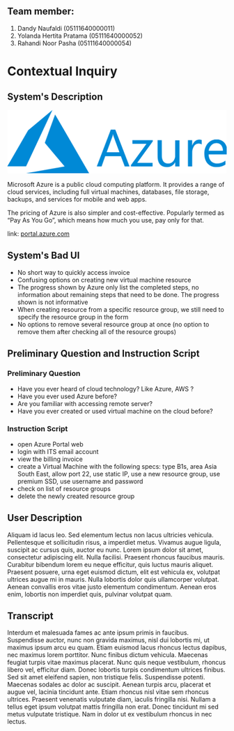 ## Team member:
1. Dandy Naufaldi (05111640000011)
1. Yolanda Hertita Pratama (05111640000052)
1. Rahandi Noor Pasha (05111640000054)

# Contextual Inquiry
## System's Description
![](src/Azure-image.png)

Microsoft Azure is a public cloud computing platform. It provides a range of cloud services, including full virtual machines, databases, file storage, backups, and services for mobile and web apps.

The pricing of Azure is also simpler and cost-effective. Popularly termed as “Pay As You Go”, which means how much you use, pay only for that.

link: [portal.azure.com](https://portal.azure.com)

## System's Bad UI
- No short way to quickly access invoice
- Confusing options on creating new virtual machine resource
- The progress shown by Azure only list the completed steps, no information about remaining steps that need to be done. The progress shown is not informative
- When creating resource from a specific resource group, we still need to specify the resource group in the form
- No options to remove several resource group at once (no option to remove them after checking all of the resource groups)


## Preliminary Question and Instruction Script
### Preliminary Question
- Have you ever heard of cloud technology? Like Azure, AWS ?
- Have you ever used Azure before?
- Are you familiar with accessing remote server?
- Have you ever created or used virtual machine on the cloud before?
### Instruction Script
- open Azure Portal web
- login with ITS email account
- view the billing invoice
- create a Virtual Machine with the following specs:
type B1s, area Asia South East, allow port 22, use static IP, use a new resource group, use premium SSD, use username and password
- check on list of resource groups
- delete the newly created resource group

## User Description
Aliquam id lacus leo. Sed elementum lectus non lacus ultricies vehicula. Pellentesque et sollicitudin risus, a imperdiet metus. Vivamus augue ligula, suscipit ac cursus quis, auctor eu nunc. Lorem ipsum dolor sit amet, consectetur adipiscing elit. Nulla facilisi. Praesent rhoncus faucibus mauris. Curabitur bibendum lorem eu neque efficitur, quis luctus mauris aliquet. Praesent posuere, urna eget euismod dictum, elit est vehicula ex, volutpat ultrices augue mi in mauris. Nulla lobortis dolor quis ullamcorper volutpat. Aenean convallis eros vitae justo elementum condimentum. Aenean eros enim, lobortis non imperdiet quis, pulvinar volutpat quam.

## Transcript
Interdum et malesuada fames ac ante ipsum primis in faucibus. Suspendisse auctor, nunc non gravida maximus, nisl dui lobortis mi, ut maximus ipsum arcu eu quam. Etiam euismod lacus rhoncus lectus dapibus, nec maximus lorem porttitor. Nunc finibus dictum vehicula. Maecenas feugiat turpis vitae maximus placerat. Nunc quis neque vestibulum, rhoncus libero vel, efficitur diam. Donec lobortis turpis condimentum ultrices finibus. Sed sit amet eleifend sapien, non tristique felis. Suspendisse potenti. Maecenas sodales ac dolor ac suscipit. Aenean turpis arcu, placerat et augue vel, lacinia tincidunt ante. Etiam rhoncus nisl vitae sem rhoncus ultrices. Praesent venenatis vulputate diam, iaculis fringilla nisi. Nullam a tellus eget ipsum volutpat mattis fringilla non erat. Donec tincidunt mi sed metus vulputate tristique. Nam in dolor ut ex vestibulum rhoncus in nec lectus.
